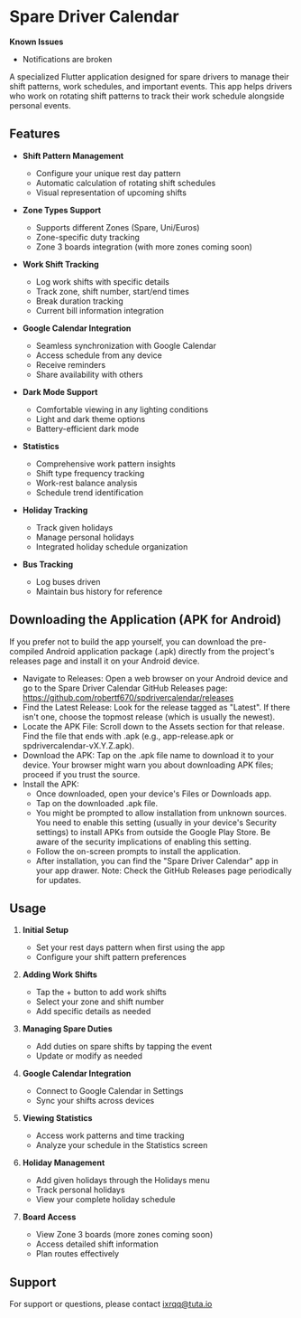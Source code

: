 # Spare Driver Calendar

**Known Issues**
- Notifications are broken

A specialized Flutter application designed for spare drivers to manage their shift patterns, work schedules, and important events. This app helps drivers who work on rotating shift patterns to track their work schedule alongside personal events.

## Features

- **Shift Pattern Management**
  - Configure your unique rest day pattern
  - Automatic calculation of rotating shift schedules
  - Visual representation of upcoming shifts

- **Zone Types Support**
  - Supports different Zones (Spare, Uni/Euros)
  - Zone-specific duty tracking
  - Zone 3 boards integration (with more zones coming soon)

- **Work Shift Tracking**
  - Log work shifts with specific details
  - Track zone, shift number, start/end times
  - Break duration tracking
  - Current bill information integration

- **Google Calendar Integration**
  - Seamless synchronization with Google Calendar
  - Access schedule from any device
  - Receive reminders
  - Share availability with others

- **Dark Mode Support**
  - Comfortable viewing in any lighting conditions
  - Light and dark theme options
  - Battery-efficient dark mode

- **Statistics**
  - Comprehensive work pattern insights
  - Shift type frequency tracking
  - Work-rest balance analysis
  - Schedule trend identification

- **Holiday Tracking**
  - Track given holidays
  - Manage personal holidays
  - Integrated holiday schedule organization

- **Bus Tracking**
  - Log buses driven
  - Maintain bus history for reference

## Downloading the Application (APK for Android)
If you prefer not to build the app yourself, you can download the pre-compiled Android application package (.apk) directly from the project's releases page and install it on your Android device.
 * Navigate to Releases: Open a web browser on your Android device and go to the Spare Driver Calendar GitHub Releases page:
   https://github.com/robertf670/spdrivercalendar/releases
 * Find the Latest Release: Look for the release tagged as "Latest". If there isn't one, choose the topmost release (which is usually the newest).
 * Locate the APK File: Scroll down to the Assets section for that release. Find the file that ends with .apk (e.g., app-release.apk or spdrivercalendar-vX.Y.Z.apk).
 * Download the APK: Tap on the .apk file name to download it to your device. Your browser might warn you about downloading APK files; proceed if you trust the source.
 * Install the APK:
   * Once downloaded, open your device's Files or Downloads app.
   * Tap on the downloaded .apk file.
   * You might be prompted to allow installation from unknown sources. You need to enable this setting (usually in your device's Security settings) to install APKs from outside the Google Play Store. Be aware of the security implications of enabling this setting.
   * Follow the on-screen prompts to install the application.
   * After installation, you can find the "Spare Driver Calendar" app in your app drawer.
Note: Check the GitHub Releases page periodically for updates.
   
## Usage

1. **Initial Setup**
   - Set your rest days pattern when first using the app
   - Configure your shift pattern preferences

2. **Adding Work Shifts**
   - Tap the + button to add work shifts
   - Select your zone and shift number
   - Add specific details as needed

3. **Managing Spare Duties**
   - Add duties on spare shifts by tapping the event
   - Update or modify as needed

4. **Google Calendar Integration**
   - Connect to Google Calendar in Settings
   - Sync your shifts across devices

5. **Viewing Statistics**
   - Access work patterns and time tracking
   - Analyze your schedule in the Statistics screen

6. **Holiday Management**
   - Add given holidays through the Holidays menu
   - Track personal holidays
   - View your complete holiday schedule

7. **Board Access**
   - View Zone 3 boards (more zones coming soon)
   - Access detailed shift information
   - Plan routes effectively

## Support

For support or questions, please contact ixrqq@tuta.io
